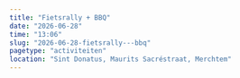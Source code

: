```yaml
---
title: "Fietsrally + BBQ"
date: "2026-06-28"
time: "13:06"
slug: "2026-06-28-fietsrally---bbq"
pagetype: "activiteiten"
location: "Sint Donatus, Maurits Sacréstraat, Merchtem"
---
```




